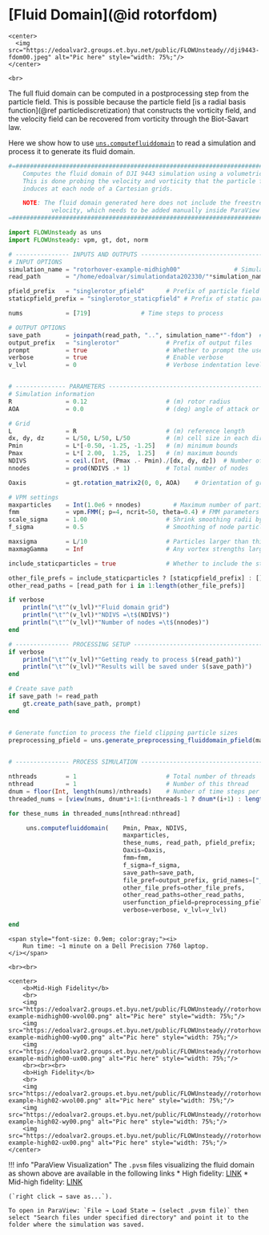 # [Fluid Domain](@id rotorfdom)

```@raw html
<center>
  <img src="https://edoalvar2.groups.et.byu.net/public/FLOWUnsteady//dji9443-fdom00.jpeg" alt="Pic here" style="width: 75%;"/>
</center>
```

```@raw html
<br>
```

The full fluid domain can be computed in a postprocessing step from the
particle field.
This is possible because the particle field
[is a radial basis function](@ref particlediscretization) that
constructs the vorticity field, and the velocity field can be recovered from
vorticity through the Biot-Savart law.

Here we show how to use [`uns.computefluiddomain`](@ref) to read a
simulation and process it to generate its fluid domain.

```julia
#=##############################################################################
    Computes the fluid domain of DJI 9443 simulation using a volumetric domain.
    This is done probing the velocity and vorticity that the particle field
    induces at each node of a Cartesian grids.

    NOTE: The fluid domain generated here does not include the freestream
            velocity, which needs to be added manually inside ParaView (if any).
=###############################################################################

import FLOWUnsteady as uns
import FLOWUnsteady: vpm, gt, dot, norm

# --------------- INPUTS AND OUTPUTS -------------------------------------------
# INPUT OPTIONS
simulation_name = "rotorhover-example-midhigh00"               # Simulation to read
read_path       = "/home/edoalvar/simulationdata202330/"*simulation_name # Where to read simulation from

pfield_prefix   = "singlerotor_pfield"      # Prefix of particle field files to read
staticpfield_prefix = "singlerotor_staticpfield" # Prefix of static particle field files to read

nums            = [719]              # Time steps to process

# OUTPUT OPTIONS
save_path       = joinpath(read_path, "..", simulation_name*"-fdom")  # Where to save fluid domain
output_prefix   = "singlerotor"             # Prefix of output files
prompt          = true                      # Whether to prompt the user
verbose         = true                      # Enable verbose
v_lvl           = 0                         # Verbose indentation level


# -------------- PARAMETERS ----------------------------------------------------
# Simulation information
R               = 0.12                      # (m) rotor radius
AOA             = 0.0                       # (deg) angle of attack or incidence angle

# Grid
L               = R                         # (m) reference length
dx, dy, dz      = L/50, L/50, L/50          # (m) cell size in each direction
Pmin            = L*[-0.50, -1.25, -1.25]   # (m) minimum bounds
Pmax            = L*[ 2.00,  1.25,  1.25]   # (m) maximum bounds
NDIVS           = ceil.(Int, (Pmax .- Pmin)./[dx, dy, dz])  # Number of cells in each direction
nnodes          = prod(NDIVS .+ 1)          # Total number of nodes

Oaxis           = gt.rotation_matrix2(0, 0, AOA)    # Orientation of grid

# VPM settings
maxparticles    = Int(1.0e6 + nnodes)         # Maximum number of particles
fmm             = vpm.FMM(; p=4, ncrit=50, theta=0.4) # FMM parameters
scale_sigma     = 1.00                      # Shrink smoothing radii by this factor
f_sigma         = 0.5                       # Smoothing of node particles as sigma = f_sigma*meansigma

maxsigma        = L/10                      # Particles larger than this get shrunk to this size (this helps speed up computation)
maxmagGamma     = Inf                       # Any vortex strengths larger than this get clipped to this value

include_staticparticles = true              # Whether to include the static particles embedded in the solid surfaces

other_file_prefs = include_staticparticles ? [staticpfield_prefix] : []
other_read_paths = [read_path for i in 1:length(other_file_prefs)]

if verbose
    println("\t"^(v_lvl)*"Fluid domain grid")
    println("\t"^(v_lvl)*"NDIVS =\t$(NDIVS)")
    println("\t"^(v_lvl)*"Number of nodes =\t$(nnodes)")
end

# --------------- PROCESSING SETUP ---------------------------------------------
if verbose
    println("\t"^(v_lvl)*"Getting ready to process $(read_path)")
    println("\t"^(v_lvl)*"Results will be saved under $(save_path)")
end

# Create save path
if save_path != read_path
    gt.create_path(save_path, prompt)
end


# Generate function to process the field clipping particle sizes
preprocessing_pfield = uns.generate_preprocessing_fluiddomain_pfield(maxsigma, maxmagGamma;
                                                                        verbose=verbose, v_lvl=v_lvl+1)

# --------------- PROCESS SIMULATION -------------------------------------------

nthreads        = 1                         # Total number of threads
nthread         = 1                         # Number of this thread
dnum = floor(Int, length(nums)/nthreads)    # Number of time steps per thread
threaded_nums = [view(nums, dnum*i+1:(i<nthreads-1 ? dnum*(i+1) : length(nums))) for i in 0:nthreads-1]

for these_nums in threaded_nums[nthread:nthread]

     uns.computefluiddomain(    Pmin, Pmax, NDIVS,
                                maxparticles,
                                these_nums, read_path, pfield_prefix;
                                Oaxis=Oaxis,
                                fmm=fmm,
                                f_sigma=f_sigma,
                                save_path=save_path,
                                file_pref=output_prefix, grid_names=["_fdom"],
                                other_file_prefs=other_file_prefs,
                                other_read_paths=other_read_paths,
                                userfunction_pfield=preprocessing_pfield,
                                verbose=verbose, v_lvl=v_lvl)

end
```
```@raw html
<span style="font-size: 0.9em; color:gray;"><i>
    Run time: ~1 minute on a Dell Precision 7760 laptop.
</i></span>

<br><br>
```


```@raw html
<center>
    <b>Mid-High Fidelity</b>
    <br>
    <img src="https://edoalvar2.groups.et.byu.net/public/FLOWUnsteady//rotorhover-example-midhigh00-wvol00.png" alt="Pic here" style="width: 75%;"/>
    <img src="https://edoalvar2.groups.et.byu.net/public/FLOWUnsteady//rotorhover-example-midhigh00-wy00.png" alt="Pic here" style="width: 75%;"/>
    <img src="https://edoalvar2.groups.et.byu.net/public/FLOWUnsteady//rotorhover-example-midhigh00-ux00.png" alt="Pic here" style="width: 75%;"/>
    <br><br><br>
    <b>High Fidelity</b>
    <br>
    <img src="https://edoalvar2.groups.et.byu.net/public/FLOWUnsteady//rotorhover-example-high02-wvol00.png" alt="Pic here" style="width: 75%;"/>
    <img src="https://edoalvar2.groups.et.byu.net/public/FLOWUnsteady//rotorhover-example-high02-wy00.png" alt="Pic here" style="width: 75%;"/>
    <img src="https://edoalvar2.groups.et.byu.net/public/FLOWUnsteady//rotorhover-example-high02-ux00.png" alt="Pic here" style="width: 75%;"/>
</center>
```
!!! info "ParaView Visualization"
    The `.pvsm` files visualizing the fluid domain as shown above are
    available in the following links
    * High fidelity: [LINK](https://edoalvar2.groups.et.byu.net/public/FLOWUnsteady//dji9443-fdom-high02.pvsm)
    * Mid-high fidelity: [LINK](https://edoalvar2.groups.et.byu.net/public/FLOWUnsteady//dji9443-fdom-midhigh00.pvsm)

    (`right click → save as...`).

    To open in ParaView: `File → Load State → (select .pvsm file)` then
    select "Search files under specified directory" and point it to the
    folder where the simulation was saved.

